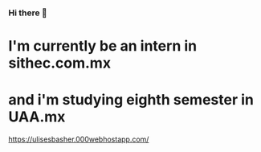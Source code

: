 ### Hi there 👋
# I'm currently be an intern in sithec.com.mx 

# and i'm studying eighth semester in UAA.mx

https://ulisesbasher.000webhostapp.com/
